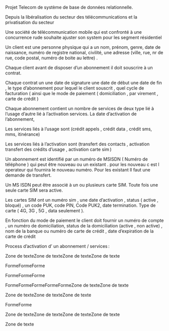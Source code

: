 Projet Telecom de système de base de données relationnelle. 

 

Depuis la libéralisation du secteur des télécommunications et la privatisation du secteur  

Une société de télécommunication mobile qui est confronté à une concurrence  rude souhaite  ajuster son system pour les segment résidentiel  

 

Un client est une personne physique qui a un nom, prénom, genre, date de naissance, numéro de registre national, civilité, une adresse (ville, rue, nr de rue, code postal, numéro de boite au lettre) .  

Chaque client avant de disposer d’un abonnement il doit souscrire à un contrat. 

Chaque contrat un une date de signature une date de début une date de fin , le type d’abonnement pour lequel le client souscrit , quel cycle de facturation ( ainsi que le mode de paiement ( domiciliation , par virement , carte de crédit ) 

Chaque abonnement contient un nombre de services de deux type lié à l’usage d’autre lié à l’activation services. La date d’activation de l’abonnement,  

 

Les services liés à l’usage sont (crédit appels , crédit data , crédit sms, mms, itinérance)  

Les services liés à l’activation sont (transfert des contacts , activation transfert des crédits d’usage , activation carte sim ) 

 

Un abonnement est identifié par un numéro de MSISDN ( Numéro de téléphone ) qui peut être nouveau ou un existant . pour les nouveau c est l operateur qui fournira le nouveau numéro. Pour les existant ll faut une demande de transfert. 

Un MS ISDN peut être associé à un ou plusieurs carte SIM. Toute fois une seule carte SIM sera active. 

Les cartes SIM ont un numéro sim , une date d’activation , status ( active , bloqué) , un code PUK, code PIN, Code PUK2, date termination. Type de carte ( 4G, 3G , 5G , data seulement ). 

 

En fonction du mode de paiement le client doit fournir  un numéro de compte , un numéro de domiciliation, status de la domiciliation (active , non active) ,  nom de la banque  ou numéro de carte de crédit , date d’expiration de la carte de crédit  

 

Process d’activation d’ un abonnement / services :  

Zone de texteZone de texteZone de texteZone de texte 

FormeFormeForme 

FormeFormeForme 

FormeFormeFormeFormeFormeZone de texteZone de texte 

Zone de texteZone de texteZone de texte 

 

FormeForme 

Zone de texteZone de texteZone de texteZone de texte 

Zone de texte 

